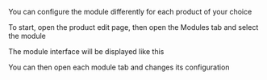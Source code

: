 You can configure the module differently for each product of your choice  

To start, open the product edit page, then open the Modules tab and select the module
<img srcset="./images/product-config.jpg 2x" class="border">

The module interface will be displayed like this
<img srcset="./images/module-interface.jpg 2x" class="border">

You can then open each module tab and changes its configuration
